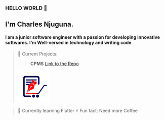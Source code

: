 ### HELLO WORLD 👋

## I'm Charles Njuguna.
#### I am a junior software engineer with a passion for developing innovative softwares. I'm Well-versed in technology and writing code



> 🔭 Current Projects:
>> **CPMS**
>> [Link to the Repo](https://github.com/charlesncn/CPMS)
> <img src="https://github.com/charlesncn/CPMS/blob/main/app/src/main/res/mipmap-xxhdpi/pj_icon.png" width="100" height="100">


> 🌱 Currently learning Flutter
> ⚡ Fun fact: Need more Coffee

